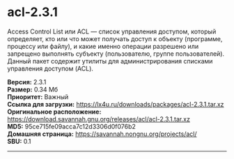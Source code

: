 # acl-2.3.1
Access Control List или ACL — список управления доступом, который определяет, кто или что может получать доступ к объекту (программе, процессу или файлу), и какие именно операции разрешено или запрещено выполнять субъекту (пользователю, группе пользователей). Данный пакет содержит утилиты для администрирования списками управления доступом (ACL).

**Версия:** 2.3.1<br />
**Размер:** 0.34 Мб<br />
**Приоритет:** Важный<br />
**Ссылка для загрузки:** https://lx4u.ru/downloads/packages/acl-2.3.1.tar.xz<br />
**Оригинальное расположение:** https://download.savannah.gnu.org/releases/acl/acl-2.3.1.tar.xz<br/>
**MD5:** 95ce715fe09acca7c12d3306d0f076b2<br />
**Домашняя страница:** https://savannah.nongnu.org/projects/acl/
<br />**SBU:** 0.1

***
